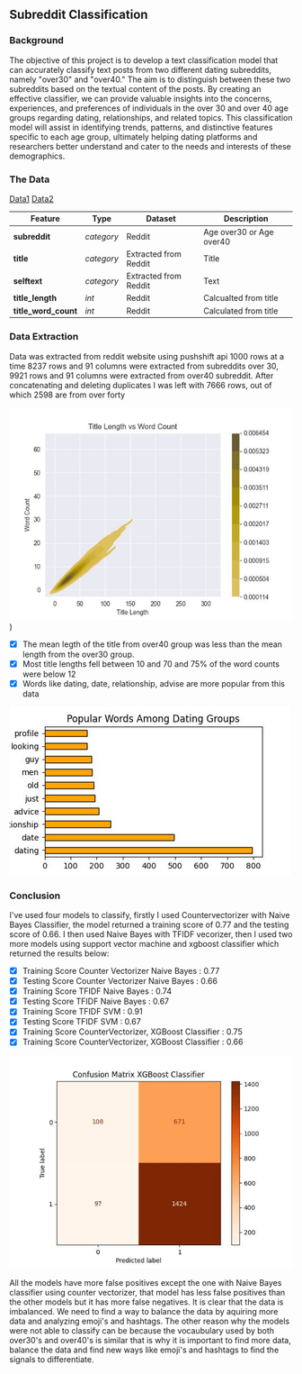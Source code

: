 ## Subreddit Classification

### Background

The objective of this project is to develop a text classification model that can accurately classify text posts from two different dating subreddits, namely "over30" and "over40." The aim is to distinguish between these two subreddits based on the textual content of the posts. By creating an effective classifier, we can provide valuable insights into the concerns, experiences, and preferences of individuals in the over 30 and over 40 age groups regarding dating, relationships, and related topics. This classification model will assist in identifying trends, patterns, and distinctive features specific to each age group, ultimately helping dating platforms and researchers better understand and cater to the needs and interests of these demographics.

### The Data


[Data1](https://www.reddit.com/r/datingoverthirty/)
[Data2](https://www.reddit.com/r/datingoverforty/)

|Feature|Type|Dataset|Description|
|---|---|---|---|
|**subreddit**|*category*|Reddit|Age over30 or Age over40|
|**title**|*category*|Extracted from Reddit|Title|
|**selftext**|*category*|Extracted from Reddit|Text|
|**title_length**|*int*|Reddit|Calcualted from title|
|**title_word_count**|*int*|Reddit|Calculated from title|

### Data Extraction

Data was extracted from reddit website using pushshift api 1000 rows at a time 8237 rows and 91 columns were extracted from subreddits over 30, 9921 rows and 91 columns were extracted from over40 subreddit. After concatenating and deleting duplicates I was left with 7666 rows, out of which 2598 are from over forty

![kde](./images/kde.jpg))

- [x] The mean legth of the title from over40 group  was less than the mean length from the over30 group.
- [x] Most title lengths fell between 10 and 70 and 75% of the word counts were below 12
- [x] Words like dating, date, relationship, advise are more popular from this data

![words](./images/popularwords.jpg)

### Conclusion

I've used four models to classify, firstly I used Countervectorizer with Naive Bayes Classifier, the model returned a training score of 0.77 and the testing score of 0.66. I then used Naive Bayes with TFIDF vecorizer, then I used two more models using support vector machine and xgboost classifier which returned the results below:


- [x] Training Score Counter Vectorizer Naive Bayes : 0.77             
- [x] Testing Score Counter Vectorizer Naive Bayes : 0.66
- [x] Training Score TFIDF Naive Bayes : 0.74
- [x] Testing Score TFIDF Naive Bayes : 0.67
- [x] Training Score TFIDF SVM : 0.91
- [x] Testing Score TFIDF SVM : 0.67
- [x] Training Score CounterVectorizer, XGBoost Classifier : 0.75
- [x] Training Score CounterVectorizer, XGBoost Classifier : 0.66

![confusion](./images/confusion.jpg)

All the models have more false positives except the one with Naive Bayes classifier using counter vectorizer, that model has less false positives than the other models but it has more false negatives. It is clear that the data is imbalanced. We need to find a way to balance the data by aquiring more data and analyzing emoji's and hashtags. The other reason why the models were not able to classify can be because the vocaubulary used by both over30's and over40's is similar that is why it is important to find more data, balance the data and find new ways like emoji's and hashtags to find the signals to differentiate.